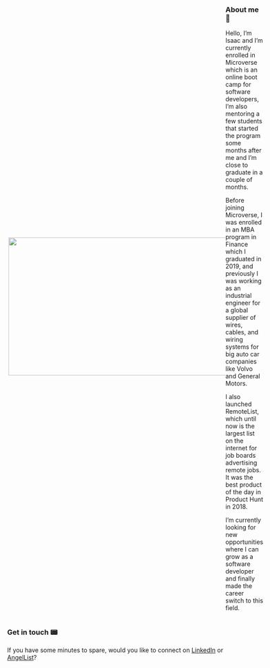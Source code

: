 
<div style="display: flex; align-items: center;">
<img align="right" width="540" height="320" src="https://media3.giphy.com/media/ggWVP9U8J7q3akzXsk/giphy.gif">

<div>  
  
### About me 📇
<div style="text-align: left;"> 
  
Hello, I’m Isaac and I’m currently enrolled in Microverse which is an online boot camp for software developers, I’m also mentoring a few students that started the program some months after me and I’m close to graduate in a couple of months.  


Before joining Microverse, I was enrolled in an MBA program in Finance which I graduated in 2019, and previously I was working as an industrial engineer for a global supplier of wires, cables, and wiring systems for big auto car companies like Volvo and General Motors. 


I also launched RemoteList, which until now is the largest list on the internet for job boards advertising remote jobs. It was the best product of the day in Product Hunt in 2018. 


I’m currently looking for new opportunities where I can grow as a software developer and finally made the career switch to this field. 


</div>
</div>
</div>

### Get in touch 📟
If you have some minutes to spare, would you like to connect on [LinkedIn](https://www.linkedin.com/in/isaacmunguia/) or [AngelList](https://angel.co/u/idgm)? 


<!--
**idgm5/idgm5** is a ✨ _special_ ✨ repository because its `README.md` (this file) appears on your GitHub profile.

Here are some ideas to get you started:

- 🔭 I’m currently working on ...
- 🌱 I’m currently learning ...
- 👯 I’m looking to collaborate on ...
- 🤔 I’m looking for help with ...
- 💬 Ask me about ...
- 📫 How to reach me: ...
- 😄 Pronouns: ...
- ⚡ Fun fact: ...
-->
